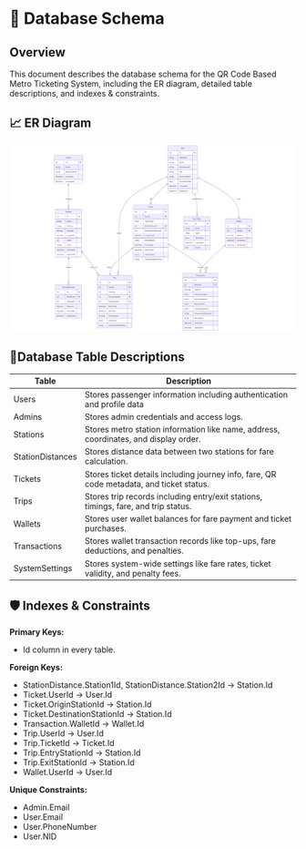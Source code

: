 
# 📄 Database Schema

## Overview
This document describes the database schema for the QR Code Based Metro Ticketing System, including the ER diagram, detailed table descriptions, and indexes & constraints.

## 📈 ER Diagram

![Alt](Images/scahema-diagram.png)

## 🧩Database Table Descriptions

| Table           | Description                                                                                     |
|----------------|-------------------------------------------------------------------------------------------------|
| Users          | Stores passenger information including authentication and profile data        |
| Admins         | Stores admin credentials and access logs.                                              |
| Stations       | Stores metro station information like name, address, coordinates, and display order.             |
| StationDistances | Stores distance data between two stations for fare calculation.                               |
| Tickets        | Stores ticket details including journey info, fare, QR code metadata, and ticket status.         |
| Trips          | Stores trip records including entry/exit stations, timings, fare, and trip status.               |
| Wallets        | Stores user wallet balances for fare payment and ticket purchases.                               |
| Transactions   | Stores wallet transaction records like top-ups, fare deductions, and penalties.                  |
| SystemSettings | Stores system-wide settings like fare rates, ticket validity, and penalty fees.                  |


## 🛡️ Indexes & Constraints
**Primary Keys:**
 - Id column in every table.

**Foreign Keys:**

 - StationDistance.Station1Id, StationDistance.Station2Id → Station.Id
 - Ticket.UserId → User.Id
 - Ticket.OriginStationId → Station.Id
 - Ticket.DestinationStationId → Station.Id
 - Transaction.WalletId → Wallet.Id
 - Trip.UserId → User.Id
 - Trip.TicketId → Ticket.Id
 - Trip.EntryStationId → Station.Id
 - Trip.ExitStationId → Station.Id
 - Wallet.UserId → User.Id

**Unique Constraints:**
 - Admin.Email
 - User.Email
 - User.PhoneNumber
 - User.NID

